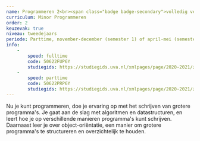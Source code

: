 ```yaml
---
name: Programmeren 2<br><span class="badge badge-secondary">volledig vernieuwd!</span>
curriculum: Minor Programmeren
order: 2
keuzevak: true
niveau: tweedejaars
periode: Parttime, november-december (semester 1) of april-mei (semester 2)
info:
    -
        speed: fulltime
        code: 50622FUP6Y
        studiegids: https://studiegids.uva.nl/xmlpages/page/2020-2021/zoek-vak/vak/79750
    -
        speed: parttime
        code: 50622PRP6Y
        studiegids: https://studiegids.uva.nl/xmlpages/page/2020-2021/zoek-vak/vak/79383
---
```


Nu je kunt programmeren, doe je ervaring op met het schrijven van grotere programma's. Je gaat aan de slag met algoritmen en datastructuren, en leert hoe je op verschillende manieren programma's kunt schrijven. Daarnaast leer je over object-ori&euml;ntatie, een manier om grotere programma's te structureren en overzichtelijk te houden.